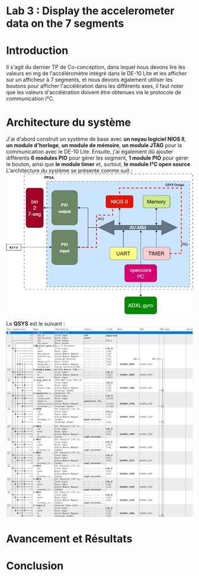 # Lab 3 : Display the accelerometer data on the 7 segments
# Introduction
Il s'agit du dernier TP de Co-conception, dans lequel nous devons lire les valeurs en mg de l'accéléromètre intégré dans le DE-10 Lite 
et les afficher sur un afficheur à 7 segments, et nous devons également utiliser les boutons pour afficher l'accélération dans les différents axes, 
il faut noter que les valeurs d'accélération doivent être obtenues via le protocole de communication I²C.

# Architecture du système
J'ai d'abord construit un système de base avec **un noyau logiciel NIOS II**, **un module d'horloge**, **un module de mémoire**, **un module JTAG** pour la communication avec le DE-10 Lite.
Ensuite, j'ai également dû ajouter différents **6 modules PIO** pour gérer les segment, **1 module PIO** pour gérer le bouton, ainsi que **le module timer** et, surtout, **le module I²C open source**.
L'architecture du système se présente comme suit :
![image](https://github.com/ESN2022/GU_LAB3/blob/main/LAB3.jpg)

Le **QSYS** est le suivant :
![image](https://github.com/ESN2022/GU_LAB3/blob/main/qsys_1.png)
![image](https://github.com/ESN2022/GU_LAB3/blob/main/qsys_2.png)



# Avancement et Résultats

# Conclusion
